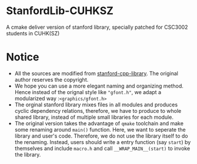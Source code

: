 # StanfordLib-CUHKSZ
A cmake deliver version of stanford library, specially patched for CSC3002 students in CUHK(SZ)

# Notice
- All the sources are modified from [stanford-cpp-library](https://github.com/zelenski/stanford-cpp-library). The original author reserves the copyright.
- We hope you can use a more elegant naming and organizing method. Hence instead of the orignal style like `"gfont.h"`, we adapt a modularized way :`<graphics/gfont.h>`
- The orginal stanford library mixes files in all modules and produces cyclic dependency relations, therefore, we have to produce to whole shared library, instead of multiple small libraries for each module.
- The original version takes the advantage of `qmake` toolchain and make some renaming around `main()` function. Here, we want to seperate the library and user's code.
  Therefore, we do not use the library itself to do the renaming. Instead, users should write a entry function (say `start`) by themselves and include `macro.h` and call `__WRAP_MAIN__(start)` to invoke the library.
